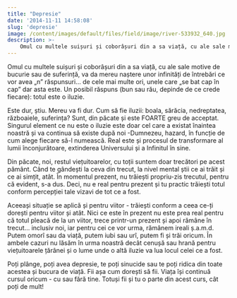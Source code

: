 ```yaml
---
title: "Depresie"
date: '2014-11-11 14:58:08'
slug: 'depresie'
image: /content/images/default/files/field/image/river-533932_640.jpg
description: >-
    Omul cu multele suișuri și coborâșuri din a sa viață, cu ale sale motive de bucurie sau de suferință, va da mereu naștere unor infinități de întrebări ce vor avea „n”  răspunsuri... de cele mai multe 
---
```

<div class="kg-card-markdown"><p>Omul cu multele suișuri și coborâșuri din a sa viață, cu ale sale motive de bucurie sau de suferință, va da mereu naștere unor infinități de întrebări ce vor avea „n”  răspunsuri... de cele mai multe ori, unele care „se bat cap în cap” dar asta este. Un posibil răspuns (bun sau rău, depinde de ce crede fiecare): totul este o iluzie.</p>
<p>Este dur, știu. Mereu va fi dur. Cum să fie iluzii: boala, sărăcia, nedreptatea, războaiele, suferința? Sunt, din păcate și este FOARTE greu de acceptat. Singurul element ce nu este o iluzie este doar cel care a existat înaintea noastră și va continua să existe după noi -Dumnezeu, hazard, în funcție de cum alege fiecare să-l numească. Real este și procesul de transformare al lumii înconjurătoare, extinderea Universului și a Infinitul în sine.</p>
<p>Din păcate, noi, restul viețuitoarelor, cu toții suntem doar trecători pe acest pământ. Când te gândești la ceva din trecut, la nivel mental știi ce ai trăit și ce ai simțit, atât. În momentul prezent, nu trăiești propriu-zis trecutul, pentru că evident, s-a dus. Deci, nu e real pentru prezent și tu practic trăiești totul conform percepției tale vizavi de tot ce a fost.</p>
<p>Aceeași situație se aplică și pentru viitor - trăiești conform a ceea ce-ți dorești pentru viitor și atât. Nici ce este în prezent nu este prea real pentru că totul pleacă de la un viitor, trece printr-un prezent și apoi rămâne în trecut... inclusiv noi, iar pentru cei ce vor urma, rămânem ireali ș.a.m.d. Putem omorî sau da viață, putem iubi sau urî, putem fi și trăi oricum. În ambele cazuri nu lăsăm în urma noastră decât cenușă sau hrană pentru viețuitoarele țărânei și o lume unde o altă iluzie va lua locul celei ce a fost.</p>
<p>Poți plânge, poți avea depresie, te poți sinucide sau te poți ridica din toate acestea și bucura de viață. Fii așa cum dorești să fii. Viața își continuă cursul oricum - cu sau fără tine. Totuși fii și tu o parte din acest curs, cât poți de mult!  </p>
<p> </p>
</div>
    
